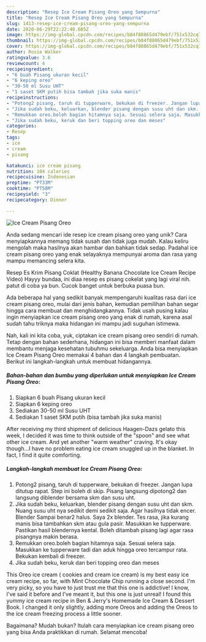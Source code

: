 ```yaml
---
description: "Resep Ice Cream Pisang Oreo yang Sempurna"
title: "Resep Ice Cream Pisang Oreo yang Sempurna"
slug: 1413-resep-ice-cream-pisang-oreo-yang-sempurna
date: 2020-06-29T22:22:40.685Z
image: https://img-global.cpcdn.com/recipes/b84f88865d479ebf/751x532cq70/ice-cream-pisang-oreo-foto-resep-utama.jpg
thumbnail: https://img-global.cpcdn.com/recipes/b84f88865d479ebf/751x532cq70/ice-cream-pisang-oreo-foto-resep-utama.jpg
cover: https://img-global.cpcdn.com/recipes/b84f88865d479ebf/751x532cq70/ice-cream-pisang-oreo-foto-resep-utama.jpg
author: Rosie Walker
ratingvalue: 3.6
reviewcount: 4
recipeingredient:
- "6 buah Pisang ukuran kecil"
- "6 keping oreo"
- "30-50 ml Susu UHT"
- "1 saset SKM putih bisa tambah jika suka manis"
recipeinstructions:
- "Potong2 pisang, taruh di tupperware, bekukan di freezer. Jangan lupa ditutup rapat. Step ini boleh di skip. Pisang langsung dipotong2 dan langsung diblender bersama skm dan susu uht."
- "Jika sudah beku, keluarkan, blender pisang dengan susu uht dan skm. Nuang susu uht nya sedikit demi sedikit saja. Agar hasilnya tidak encer. Blender Sampai benar2 halus. Saya 2x blender. Tes rasa, jika kurang manis bisa tambahkan skm atau gula pasir. Masukkan ke tupperware. Pastikan hasil blendernya kental. Boleh ditambah pisang lagi agar rasa pisangnya makin berasa."
- "Remukkan oreo.boleh bagian hitamnya saja. Sesuai selera saja. Masukkan ke tupperware tadi dan aduk hingga oreo tercampur rata. Bekukan kembali di freezer."
- "Jika sudah beku, keruk dan beri topping oreo dan meses"
categories:
- Resep
tags:
- ice
- cream
- pisang

katakunci: ice cream pisang 
nutrition: 104 calories
recipecuisine: Indonesian
preptime: "PT33M"
cooktime: "PT58M"
recipeyield: "3"
recipecategory: Dinner

---
```



![Ice Cream Pisang Oreo](https://img-global.cpcdn.com/recipes/b84f88865d479ebf/751x532cq70/ice-cream-pisang-oreo-foto-resep-utama.jpg)

Anda sedang mencari ide resep ice cream pisang oreo yang unik? Cara menyiapkannya memang tidak susah dan tidak juga mudah. Kalau keliru mengolah maka hasilnya akan hambar dan bahkan tidak sedap. Padahal ice cream pisang oreo yang enak selayaknya mempunyai aroma dan rasa yang mampu memancing selera kita.

Resep Es Krim Pisang Coklat (Healthy Banana Chocolate Ice Cream Recipe Video) Hayyy bundaa, ini diaa resep es pisang cokelat yang lagi viral nih. patut di coba ya bun. Cucok banget untuk berbuka puasa bun.

Ada beberapa hal yang sedikit banyak mempengaruhi kualitas rasa dari ice cream pisang oreo, mulai dari jenis bahan, kemudian pemilihan bahan segar hingga cara membuat dan menghidangkannya. Tidak usah pusing kalau ingin menyiapkan ice cream pisang oreo yang enak di rumah, karena asal sudah tahu triknya maka hidangan ini mampu jadi suguhan istimewa.


Nah, kali ini kita coba, yuk, ciptakan ice cream pisang oreo sendiri di rumah. Tetap dengan bahan sederhana, hidangan ini bisa memberi manfaat dalam membantu menjaga kesehatan tubuhmu sekeluarga. Anda bisa menyiapkan Ice Cream Pisang Oreo memakai 4 bahan dan 4 langkah pembuatan. Berikut ini langkah-langkah untuk membuat hidangannya.

<!--inarticleads1-->

##### Bahan-bahan dan bumbu yang diperlukan untuk menyiapkan Ice Cream Pisang Oreo:

1. Siapkan 6 buah Pisang ukuran kecil
1. Siapkan 6 keping oreo
1. Sediakan 30-50 ml Susu UHT
1. Sediakan 1 saset SKM putih (bisa tambah jika suka manis)


After receiving my third shipment of delicious Haagen-Dazs gelato this week, I decided it was time to think outside of the &#34;spoon&#34; and see what other ice cream. And yet another &#34;warm weather&#34; craving. It&#39;s okay though…I have no problem eating ice cream snuggled up in the blanket. In fact, I find it quite comforting. 

<!--inarticleads2-->

##### Langkah-langkah membuat Ice Cream Pisang Oreo:

1. Potong2 pisang, taruh di tupperware, bekukan di freezer. Jangan lupa ditutup rapat. Step ini boleh di skip. Pisang langsung dipotong2 dan langsung diblender bersama skm dan susu uht.
1. Jika sudah beku, keluarkan, blender pisang dengan susu uht dan skm. Nuang susu uht nya sedikit demi sedikit saja. Agar hasilnya tidak encer. Blender Sampai benar2 halus. Saya 2x blender. Tes rasa, jika kurang manis bisa tambahkan skm atau gula pasir. Masukkan ke tupperware. Pastikan hasil blendernya kental. Boleh ditambah pisang lagi agar rasa pisangnya makin berasa.
1. Remukkan oreo.boleh bagian hitamnya saja. Sesuai selera saja. Masukkan ke tupperware tadi dan aduk hingga oreo tercampur rata. Bekukan kembali di freezer.
1. Jika sudah beku, keruk dan beri topping oreo dan meses


This Oreo ice cream ( cookies and cream ice cream) is my best easy ice cream recipe, so far, with Mint Chocolate Chip running a close second. I&#39;m very picky, so you have to just trust me that this one is addictive! I know, I&#39;ve said it before and I&#39;ve meant it, but this one is just unreal! I found this yummy ice cream recipe in Ben &amp; Jerry&#39;s Homemade Ice Cream &amp; Dessert Book. I changed it only slightly, adding more Oreos and adding the Oreos to the ice cream freezing process a little sooner. 

Bagaimana? Mudah bukan? Itulah cara menyiapkan ice cream pisang oreo yang bisa Anda praktikkan di rumah. Selamat mencoba!
